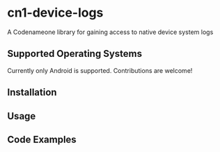 # cn1-device-logs
A Codenameone library for gaining access to native device system logs

Supported Operating Systems
---------------------------
Currently only Android is supported.  Contributions are welcome!

Installation
------------


Usage
-----

Code Examples
-------------
